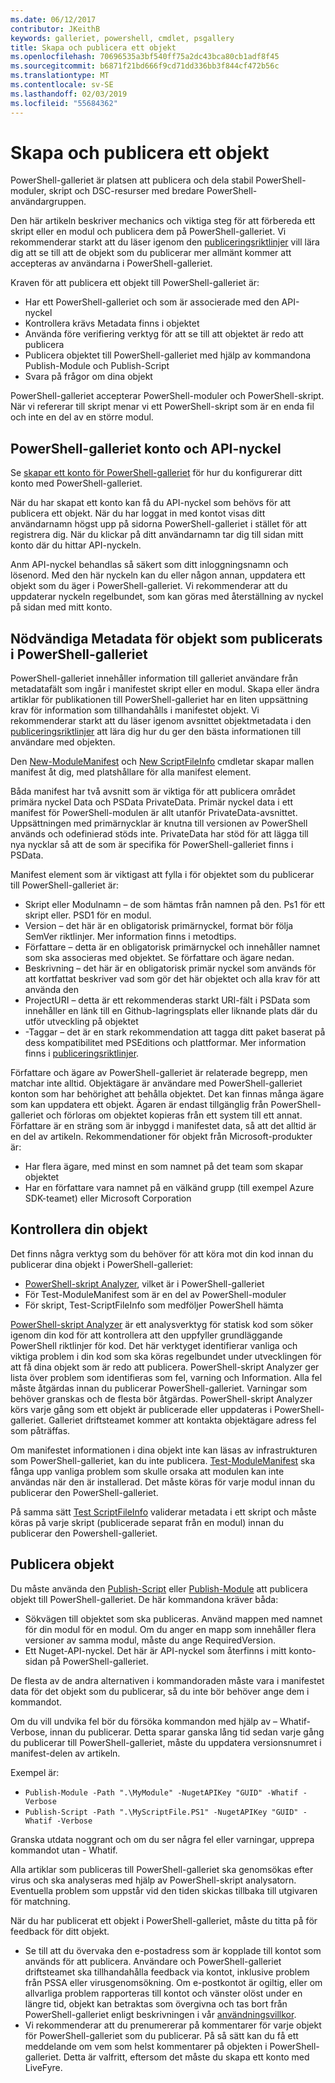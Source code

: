 ```yaml
---
ms.date: 06/12/2017
contributor: JKeithB
keywords: galleriet, powershell, cmdlet, psgallery
title: Skapa och publicera ett objekt
ms.openlocfilehash: 70696535a3bf540ff75a2dc43bca80cb1adf8f45
ms.sourcegitcommit: b6871f21bd666f9cd71dd336bb3f844cf472b56c
ms.translationtype: MT
ms.contentlocale: sv-SE
ms.lasthandoff: 02/03/2019
ms.locfileid: "55684362"
---
```

# <a name="creating-and-publishing-an-item"></a>Skapa och publicera ett objekt

PowerShell-galleriet är platsen att publicera och dela stabil PowerShell-moduler, skript och DSC-resurser med bredare PowerShell-användargruppen.

Den här artikeln beskriver mechanics och viktiga steg för att förbereda ett skript eller en modul och publicera dem på PowerShell-galleriet. Vi rekommenderar starkt att du läser igenom den [publiceringsriktlinjer](../../concepts/publishing-guidelines.md) vill lära dig att se till att de objekt som du publicerar mer allmänt kommer att accepteras av användarna i PowerShell-galleriet.

Kraven för att publicera ett objekt till PowerShell-galleriet är:

- Har ett PowerShell-galleriet och som är associerade med den API-nyckel
- Kontrollera krävs Metadata finns i objektet
- Använda före verifiering verktyg för att se till att objektet är redo att publicera
- Publicera objektet till PowerShell-galleriet med hjälp av kommandona Publish-Module och Publish-Script
- Svara på frågor om dina objekt

PowerShell-galleriet accepterar PowerShell-moduler och PowerShell-skript. När vi refererar till skript menar vi ett PowerShell-skript som är en enda fil och inte en del av en större modul.

## <a name="powershell-gallery-account-and-api-key"></a>PowerShell-galleriet konto och API-nyckel

Se [skapar ett konto för PowerShell-galleriet](/powershell/gallery/how-to/publishing-packages/creating-an-account) för hur du konfigurerar ditt konto med PowerShell-galleriet.

När du har skapat ett konto kan få du API-nyckel som behövs för att publicera ett objekt. När du har loggat in med kontot visas ditt användarnamn högst upp på sidorna PowerShell-galleriet i stället för att registrera dig. När du klickar på ditt användarnamn tar dig till sidan mitt konto där du hittar API-nyckeln.

Anm API-nyckel behandlas så säkert som ditt inloggningsnamn och lösenord.
Med den här nyckeln kan du eller någon annan, uppdatera ett objekt som du äger i PowerShell-galleriet.
Vi rekommenderar att du uppdaterar nyckeln regelbundet, som kan göras med återställning av nyckel på sidan med mitt konto.

## <a name="required-metadata-for-items-published-to-the-powershell-gallery"></a>Nödvändiga Metadata för objekt som publicerats i PowerShell-galleriet

PowerShell-galleriet innehåller information till galleriet användare från metadatafält som ingår i manifestet skript eller en modul. Skapa eller ändra artiklar för publikationen till PowerShell-galleriet har en liten uppsättning krav för information som tillhandahålls i manifestet objekt.
Vi rekommenderar starkt att du läser igenom avsnittet objektmetadata i den [publiceringsriktlinjer](../../concepts/publishing-guidelines.md) att lära dig hur du ger den bästa informationen till användare med objekten.

Den [New-ModuleManifest](/powershell/module/microsoft.powershell.core/new-modulemanifest) och [New ScriptFileInfo](/powershell/module/PowerShellGet/New-ScriptFileInfo) cmdletar skapar mallen manifest åt dig, med platshållare för alla manifest element.

Båda manifest har två avsnitt som är viktiga för att publicera området primära nyckel Data och PSData PrivateData. Primär nyckel data i ett manifest för PowerShell-modulen är allt utanför PrivateData-avsnittet. Uppsättningen med primärnycklar är knutna till versionen av PowerShell används och odefinierad stöds inte. PrivateData har stöd för att lägga till nya nycklar så att de som är specifika för PowerShell-galleriet finns i PSData.


Manifest element som är viktigast att fylla i för objektet som du publicerar till PowerShell-galleriet är:

- Skript eller Modulnamn – de som hämtas från namnen på den. Ps1 för ett skript eller. PSD1 för en modul.
- Version – det här är en obligatorisk primärnyckel, format bör följa SemVer riktlinjer. Mer information finns i metodtips.
- Författare – detta är en obligatorisk primärnyckel och innehåller namnet som ska associeras med objektet.
Se författare och ägare nedan.
- Beskrivning – det här är en obligatorisk primär nyckel som används för att kortfattat beskriver vad som gör det här objektet och alla krav för att använda den
- ProjectURI – detta är ett rekommenderas starkt URI-fält i PSData som innehåller en länk till en Github-lagringsplats eller liknande plats där du utför utveckling på objektet
- -Taggar – det är en stark rekommendation att tagga ditt paket baserat på dess kompatibilitet med PSEditions och plattformar. Mer information finns i [publiceringsriktlinjer](../../concepts/publishing-guidelines.md#tag-your-package-with-the-compatible-pseditions-and-platforms).

Författare och ägare av PowerShell-galleriet är relaterade begrepp, men matchar inte alltid. Objektägare är användare med PowerShell-galleriet konton som har behörighet att behålla objektet. Det kan finnas många ägare som kan uppdatera ett objekt. Ägaren är endast tillgänglig från PowerShell-galleriet och förloras om objektet kopieras från ett system till ett annat. Författare är en sträng som är inbyggd i manifestet data, så att det alltid är en del av artikeln. Rekommendationer för objekt från Microsoft-produkter är:

- Har flera ägare, med minst en som namnet på det team som skapar objektet
- Har en författare vara namnet på en välkänd grupp (till exempel Azure SDK-teamet) eller Microsoft Corporation


## <a name="pre-validate-your-item"></a>Kontrollera din objekt

Det finns några verktyg som du behöver för att köra mot din kod innan du publicerar dina objekt i PowerShell-galleriet:

- [PowerShell-skript Analyzer](https://www.powershellgallery.com/packages/PSScriptAnalyzer/), vilket är i PowerShell-galleriet
- För Test-ModuleManifest som är en del av PowerShell-moduler
- För skript, Test-ScriptFileInfo som medföljer PowerShell hämta

[PowerShell-skript Analyzer](https://www.powershellgallery.com/packages/PSScriptAnalyzer/) är ett analysverktyg för statisk kod som söker igenom din kod för att kontrollera att den uppfyller grundläggande PowerShell riktlinjer för kod. Det här verktyget identifierar vanliga och viktiga problem i din kod som ska köras regelbundet under utvecklingen för att få dina objekt som är redo att publicera. PowerShell-skript Analyzer ger lista över problem som identifieras som fel, varning och Information. Alla fel måste åtgärdas innan du publicerar PowerShell-galleriet. Varningar som behöver granskas och de flesta bör åtgärdas. PowerShell-skript Analyzer körs varje gång som ett objekt är publicerade eller uppdateras i PowerShell-galleriet. Galleriet driftsteamet kommer att kontakta objektägare adress fel som påträffas.

Om manifestet informationen i dina objekt inte kan läsas av infrastrukturen som PowerShell-galleriet, kan du inte publicera.
[Test-ModuleManifest](/powershell/module/microsoft.powershell.core/test-modulemanifest) ska fånga upp vanliga problem som skulle orsaka att modulen kan inte användas när den är installerad. Det måste köras för varje modul innan du publicerar den PowerShell-galleriet.

På samma sätt [Test ScriptFileInfo](/powershell/module/PowerShellGet/test-scriptfileinfo) validerar metadata i ett skript och måste köras på varje skript (publicerade separat från en modul) innan du publicerar den Powershell-galleriet.


## <a name="publishing-items"></a>Publicera objekt

Du måste använda den [Publish-Script](/powershell/module/PowerShellGet/publish-script) eller [Publish-Module](/powershell/module/PowerShellGet/publish-module) att publicera objekt till PowerShell-galleriet. De här kommandona kräver båda:

- Sökvägen till objektet som ska publiceras. Använd mappen med namnet för din modul för en modul. Om du anger en mapp som innehåller flera versioner av samma modul, måste du ange RequiredVersion.
- Ett Nuget-API-nyckel. Det här är API-nyckel som återfinns i mitt konto-sidan på PowerShell-galleriet.

De flesta av de andra alternativen i kommandoraden måste vara i manifestet data för det objekt som du publicerar, så du inte bör behöver ange dem i kommandot.

Om du vill undvika fel bör du försöka kommandon med hjälp av – Whatif-Verbose, innan du publicerar. Detta sparar ganska lång tid sedan varje gång du publicerar till PowerShell-galleriet, måste du uppdatera versionsnumret i manifest-delen av artikeln.

Exempel är:

* `Publish-Module -Path ".\MyModule" -NugetAPIKey "GUID" -Whatif -Verbose`
* `Publish-Script -Path ".\MyScriptFile.PS1" -NugetAPIKey "GUID" -Whatif -Verbose`

Granska utdata noggrant och om du ser några fel eller varningar, upprepa kommandot utan - Whatif.

Alla artiklar som publiceras till PowerShell-galleriet ska genomsökas efter virus och ska analyseras med hjälp av PowerShell-skript analysatorn. Eventuella problem som uppstår vid den tiden skickas tillbaka till utgivaren för matchning.

När du har publicerat ett objekt i PowerShell-galleriet, måste du titta på för feedback för ditt objekt.

- Se till att du övervaka den e-postadress som är kopplade till kontot som används för att publicera. Användare och PowerShell-galleriet driftsteamet ska tillhandahålla feedback via kontot, inklusive problem från PSSA eller virusgenomsökning. Om e-postkontot är ogiltig, eller om allvarliga problem rapporteras till kontot och vänster olöst under en längre tid, objekt kan betraktas som övergivna och tas bort från PowerShell-galleriet enligt beskrivningen i vår [användningsvillkor](https://www.powershellgallery.com/policies/Terms).
- Vi rekommenderar att du prenumererar på kommentarer för varje objekt för PowerShell-galleriet som du publicerar. På så sätt kan du få ett meddelande om vem som helst kommentarer på objekten i PowerShell-galleriet. Detta är valfritt, eftersom det måste du skapa ett konto med LiveFyre.
